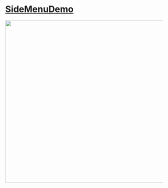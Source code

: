 # [SideMenuDemo](https://www.youtube.com/watch?v=e8OtfA3YvSM)

<img width="516" src="https://user-images.githubusercontent.com/47273077/159159247-ef127357-4299-490e-aaa6-a453f0a80c8d.png">
